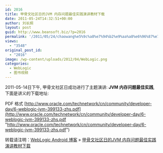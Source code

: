 ```yaml
---
id: 2016
title: 甲骨文社区日的JVM 内存问题最佳实践演讲教材下载
date: 2011-05-24T14:32:51+00:00
author: 刘长炯
layout: post
guid: http://www.beansoft.biz/?p=2016
permalink: '/2011/05/24/chaowang%e5%9c%a8%e7%94%b2%e9%aa%a8%e6%96%87%e7%a4%be%e5%8c%ba%e6%97%a5%e7%9a%84%e6%bc%94%e8%ae%b2%e6%95%99%e6%9d%90%e4%b8%8b%e8%bd%bd/'
views:
  - "3548"
original_post_id:
  - "2016"
image: /wp-content/uploads/2012/04/WebLogic.png
categories:
  - WebLogic
  - 图书视频
---
```

2011-05-14日下午, 甲骨文社区日成功进行了主题演讲: **JVM 内存问题最佳实践**, 下面是讲义的下载地址:

PDF 格式 [http://www.oracle.com/technetwork/cn/community/developer-day/6-weblogic-jvm-399133-zhs.pdf](http://www.oracle.com/technetwork/cn/community/developer-day/6-weblogic-jvm-399133-zhs.pdf "http://www.oracle.com/technetwork/cn/community/developer-day/6-weblogic-jvm-399133-zhs.pdf")

转载请注明：[WebLogic Android 博客](http://www.beansoft.biz) &raquo; [甲骨文社区日的JVM 内存问题最佳实践演讲教材下载](http://www.beansoft.biz/2011/05/24/chaowang%e5%9c%a8%e7%94%b2%e9%aa%a8%e6%96%87%e7%a4%be%e5%8c%ba%e6%97%a5%e7%9a%84%e6%bc%94%e8%ae%b2%e6%95%99%e6%9d%90%e4%b8%8b%e8%bd%bd/)